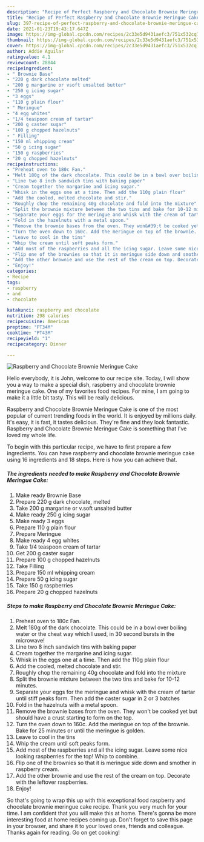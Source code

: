 ```yaml
---
description: "Recipe of Perfect Raspberry and Chocolate Brownie Meringue Cake"
title: "Recipe of Perfect Raspberry and Chocolate Brownie Meringue Cake"
slug: 397-recipe-of-perfect-raspberry-and-chocolate-brownie-meringue-cake
date: 2021-01-23T19:43:17.647Z
image: https://img-global.cpcdn.com/recipes/2c33e5d9431aefc3/751x532cq70/raspberry-and-chocolate-brownie-meringue-cake-recipe-main-photo.jpg
thumbnail: https://img-global.cpcdn.com/recipes/2c33e5d9431aefc3/751x532cq70/raspberry-and-chocolate-brownie-meringue-cake-recipe-main-photo.jpg
cover: https://img-global.cpcdn.com/recipes/2c33e5d9431aefc3/751x532cq70/raspberry-and-chocolate-brownie-meringue-cake-recipe-main-photo.jpg
author: Addie Aguilar
ratingvalue: 4.1
reviewcount: 28844
recipeingredient:
- " Brownie Base"
- "220 g dark chocolate melted"
- "200 g margarine or vsoft unsalted butter"
- "250 g icing sugar"
- "3 eggs"
- "110 g plain flour"
- " Meringue"
- "4 egg whites"
- "1/4 teaspoon cream of tartar"
- "200 g caster sugar"
- "100 g chopped hazelnuts"
- " Filling"
- "150 ml whipping cream"
- "50 g icing sugar"
- "150 g raspberries"
- "20 g chopped hazelnuts"
recipeinstructions:
- "Preheat oven to 180c Fan."
- "Melt 180g of the dark chocolate. This could be in a bowl over boiling water or the cheat way which I used, in 30 second bursts in the microwave!"
- "Line two 8 inch sandwich tins with baking paper"
- "Cream together the margarine and icing sugar."
- "Whisk in the eggs one at a time. Then add the 110g plain flour"
- "Add the cooled, melted chocolate and stir."
- "Roughly chop the remaining 40g chocolate and fold into the mixture"
- "Split the brownie mixture between the two tins and bake for 10-12 minutes."
- "Separate your eggs for the meringue and whisk with the cream of tartar until stiff peaks form. Then add the caster sugar in 2 or 3 batches"
- "Fold in the hazelnuts with a metal spoon."
- "Remove the brownie bases from the oven. They won&#39;t be cooked yet but should have a crust starting to form on the top."
- "Turn the oven down to 160c. Add the meringue on top of the brownie. Bake for 25 minutes or until the meringue is golden."
- "Leave to cool in the tins"
- "Whip the cream until soft peaks form."
- "Add most of the raspberries and all the icing sugar. Leave some nice looking raspberries for the top! Whip to combine."
- "Flip one of the brownies so that it is meringue side down and smother in raspberry cream."
- "Add the other brownie and use the rest of the cream on top. Decorate with the leftover raspberries."
- "Enjoy!"
categories:
- Recipe
tags:
- raspberry
- and
- chocolate

katakunci: raspberry and chocolate 
nutrition: 298 calories
recipecuisine: American
preptime: "PT34M"
cooktime: "PT43M"
recipeyield: "1"
recipecategory: Dinner

---
```



![Raspberry and Chocolate Brownie Meringue Cake](https://img-global.cpcdn.com/recipes/2c33e5d9431aefc3/751x532cq70/raspberry-and-chocolate-brownie-meringue-cake-recipe-main-photo.jpg)

Hello everybody, it is John, welcome to our recipe site. Today, I will show you a way to make a special dish, raspberry and chocolate brownie meringue cake. One of my favorites food recipes. For mine, I am going to make it a little bit tasty. This will be really delicious.



Raspberry and Chocolate Brownie Meringue Cake is one of the most popular of current trending foods in the world. It is enjoyed by millions daily. It's easy, it is fast, it tastes delicious. They're fine and they look fantastic. Raspberry and Chocolate Brownie Meringue Cake is something that I've loved my whole life.


To begin with this particular recipe, we have to first prepare a few ingredients. You can have raspberry and chocolate brownie meringue cake using 16 ingredients and 18 steps. Here is how you can achieve that.

<!--inarticleads1-->

##### The ingredients needed to make Raspberry and Chocolate Brownie Meringue Cake:

1. Make ready  Brownie Base
1. Prepare 220 g dark chocolate, melted
1. Take 200 g margarine or v.soft unsalted butter
1. Make ready 250 g icing sugar
1. Make ready 3 eggs
1. Prepare 110 g plain flour
1. Prepare  Meringue
1. Make ready 4 egg whites
1. Take 1/4 teaspoon cream of tartar
1. Get 200 g caster sugar
1. Prepare 100 g chopped hazelnuts
1. Take  Filling
1. Prepare 150 ml whipping cream
1. Prepare 50 g icing sugar
1. Take 150 g raspberries
1. Prepare 20 g chopped hazelnuts




<!--inarticleads2-->

##### Steps to make Raspberry and Chocolate Brownie Meringue Cake:

1. Preheat oven to 180c Fan.
1. Melt 180g of the dark chocolate. This could be in a bowl over boiling water or the cheat way which I used, in 30 second bursts in the microwave!
1. Line two 8 inch sandwich tins with baking paper
1. Cream together the margarine and icing sugar.
1. Whisk in the eggs one at a time. Then add the 110g plain flour
1. Add the cooled, melted chocolate and stir.
1. Roughly chop the remaining 40g chocolate and fold into the mixture
1. Split the brownie mixture between the two tins and bake for 10-12 minutes.
1. Separate your eggs for the meringue and whisk with the cream of tartar until stiff peaks form. Then add the caster sugar in 2 or 3 batches
1. Fold in the hazelnuts with a metal spoon.
1. Remove the brownie bases from the oven. They won&#39;t be cooked yet but should have a crust starting to form on the top.
1. Turn the oven down to 160c. Add the meringue on top of the brownie. Bake for 25 minutes or until the meringue is golden.
1. Leave to cool in the tins
1. Whip the cream until soft peaks form.
1. Add most of the raspberries and all the icing sugar. Leave some nice looking raspberries for the top! Whip to combine.
1. Flip one of the brownies so that it is meringue side down and smother in raspberry cream.
1. Add the other brownie and use the rest of the cream on top. Decorate with the leftover raspberries.
1. Enjoy!




So that's going to wrap this up with this exceptional food raspberry and chocolate brownie meringue cake recipe. Thank you very much for your time. I am confident that you will make this at home. There's gonna be more interesting food at home recipes coming up. Don't forget to save this page in your browser, and share it to your loved ones, friends and colleague. Thanks again for reading. Go on get cooking!

